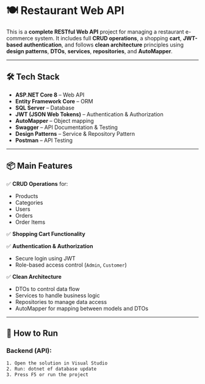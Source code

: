 # 🍽️ Restaurant Web API

This is a **complete RESTful Web API** project for managing a restaurant e-commerce system. It includes full **CRUD operations**, a shopping **cart**, **JWT-based authentication**, and follows **clean architecture** principles using **design patterns**, **DTOs**, **services**, **repositories**, and **AutoMapper**.

---

## 🛠️ Tech Stack

- **ASP.NET Core 8** – Web API
- **Entity Framework Core** – ORM
- **SQL Server** – Database
- **JWT (JSON Web Tokens)** – Authentication & Authorization
- **AutoMapper** – Object mapping
- **Swagger** – API Documentation & Testing
- **Design Patterns** – Service & Repository Pattern
- **Postman** – API Testing

---

## 📦 Main Features

✅ **CRUD Operations** for:  
- Products  
- Categories  
- Users  
- Orders  
- Order Items  

✅ **Shopping Cart Functionality**

✅ **Authentication & Authorization**  
- Secure login using JWT  
- Role-based access control (`Admin`, `Customer`)

✅ **Clean Architecture**  
- DTOs to control data flow  
- Services to handle business logic  
- Repositories to manage data access  
- AutoMapper for mapping between models and DTOs

---

## 🔧 How to Run

### Backend (API):
```bash
1. Open the solution in Visual Studio
2. Run: dotnet ef database update
3. Press F5 or run the project
